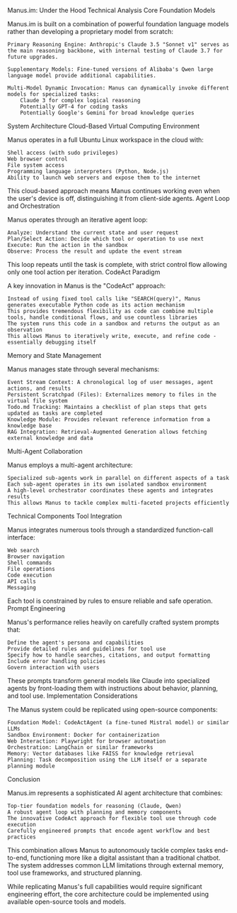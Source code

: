 Manus.im: Under the Hood Technical Analysis
Core Foundation Models

Manus.im is built on a combination of powerful foundation language models rather than developing a proprietary model from scratch:

    Primary Reasoning Engine: Anthropic's Claude 3.5 "Sonnet v1" serves as the main reasoning backbone, with internal testing of Claude 3.7 for future upgrades.

    Supplementary Models: Fine-tuned versions of Alibaba's Qwen large language model provide additional capabilities.

    Multi-Model Dynamic Invocation: Manus can dynamically invoke different models for specialized tasks:
        Claude 3 for complex logical reasoning
        Potentially GPT-4 for coding tasks
        Potentially Google's Gemini for broad knowledge queries

System Architecture
Cloud-Based Virtual Computing Environment

Manus operates in a full Ubuntu Linux workspace in the cloud with:

    Shell access (with sudo privileges)
    Web browser control
    File system access
    Programming language interpreters (Python, Node.js)
    Ability to launch web servers and expose them to the internet

This cloud-based approach means Manus continues working even when the user's device is off, distinguishing it from client-side agents.
Agent Loop and Orchestration

Manus operates through an iterative agent loop:

    Analyze: Understand the current state and user request
    Plan/Select Action: Decide which tool or operation to use next
    Execute: Run the action in the sandbox
    Observe: Process the result and update the event stream

This loop repeats until the task is complete, with strict control flow allowing only one tool action per iteration.
CodeAct Paradigm

A key innovation in Manus is the "CodeAct" approach:

    Instead of using fixed tool calls like "SEARCH(query)", Manus generates executable Python code as its action mechanism
    This provides tremendous flexibility as code can combine multiple tools, handle conditional flows, and use countless libraries
    The system runs this code in a sandbox and returns the output as an observation
    This allows Manus to iteratively write, execute, and refine code - essentially debugging itself

Memory and State Management

Manus manages state through several mechanisms:

    Event Stream Context: A chronological log of user messages, agent actions, and results
    Persistent Scratchpad (Files): Externalizes memory to files in the virtual file system
    Todo.md Tracking: Maintains a checklist of plan steps that gets updated as tasks are completed
    Knowledge Module: Provides relevant reference information from a knowledge base
    RAG Integration: Retrieval-Augmented Generation allows fetching external knowledge and data

Multi-Agent Collaboration

Manus employs a multi-agent architecture:

    Specialized sub-agents work in parallel on different aspects of a task
    Each sub-agent operates in its own isolated sandbox environment
    A high-level orchestrator coordinates these agents and integrates results
    This allows Manus to tackle complex multi-faceted projects efficiently

Technical Components
Tool Integration

Manus integrates numerous tools through a standardized function-call interface:

    Web search
    Browser navigation
    Shell commands
    File operations
    Code execution
    API calls
    Messaging

Each tool is constrained by rules to ensure reliable and safe operation.
Prompt Engineering

Manus's performance relies heavily on carefully crafted system prompts that:

    Define the agent's persona and capabilities
    Provide detailed rules and guidelines for tool use
    Specify how to handle searches, citations, and output formatting
    Include error handling policies
    Govern interaction with users

These prompts transform general models like Claude into specialized agents by front-loading them with instructions about behavior, planning, and tool use.
Implementation Considerations

The Manus system could be replicated using open-source components:

    Foundation Model: CodeActAgent (a fine-tuned Mistral model) or similar LLMs
    Sandbox Environment: Docker for containerization
    Web Interaction: Playwright for browser automation
    Orchestration: LangChain or similar frameworks
    Memory: Vector databases like FAISS for knowledge retrieval
    Planning: Task decomposition using the LLM itself or a separate planning module

Conclusion

Manus.im represents a sophisticated AI agent architecture that combines:

    Top-tier foundation models for reasoning (Claude, Qwen)
    A robust agent loop with planning and memory components
    The innovative CodeAct approach for flexible tool use through code execution
    Carefully engineered prompts that encode agent workflow and best practices

This combination allows Manus to autonomously tackle complex tasks end-to-end, functioning more like a digital assistant than a traditional chatbot. The system addresses common LLM limitations through external memory, tool use frameworks, and structured planning.

While replicating Manus's full capabilities would require significant engineering effort, the core architecture could be implemented using available open-source tools and models.
